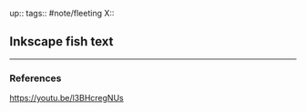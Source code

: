 up::
tags:: #note/fleeting 
X:: 

## Inkscape fish text



---

### References

https://youtu.be/l3BHcregNUs